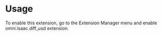 # Usage

To enable this extension, go to the Extension Manager menu and enable omni.isaac.diff_usd extension.

